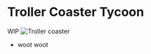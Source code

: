 # Troller Coaster Tycoon

WIP
![Troller coaster](https://github.com/findme-scripts/roller_toaster_tycoon/lua/blob/development/IMAGE.png?raw=true)

 - woot woot